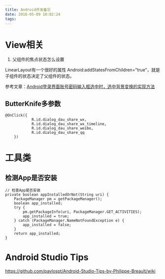```yaml
---
title: Android开发备忘
date: 2016-05-09 10:02:24
tags:
---
```


# View相关

1. 父组件的焦点状态怎么设置

 LinearLayout有一个很好的属性 Android:addStatesFromChildren=”true”，就是子组件的状态决定了父组件的状态。

 参考文章：[Android登录界面账号密码输入框选中时，选中背景变换的实现方法](http://blog.csdn.net/finddreams/article/details/45502277)

## ButterKnife多参数
```
@OnClick({
            R.id.dialog_dau_share_wx,
            R.id.dialog_dau_share_wx_timeline,
            R.id.dialog_dau_share_weibo,
            R.id.dialog_dau_share_qq
    })
```

# 工具类

## 检测App是否安装

```
// 检查App是否安装
private boolean appInstalledOrNot(String uri) {
    PackageManager pm = getPackageManager();
    boolean app_installed;
    try {
        pm.getPackageInfo(uri, PackageManager.GET_ACTIVITIES);
        app_installed = true;
    } catch (PackageManager.NameNotFoundException e) {
        app_installed = false;
    }
    return app_installed;
}
```

# Android Studio Tips    
https://github.com/pavlospt/Android-Studio-Tips-by-Philippe-Breault/wiki
